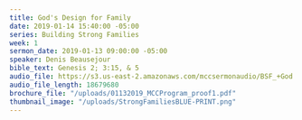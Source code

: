 ```yaml
---
title: God's Design for Family
date: 2019-01-14 15:40:00 -05:00
series: Building Strong Families
week: 1
sermon_date: 2019-01-13 09:00:00 -05:00
speaker: Denis Beausejour
bible_text: Genesis 2; 3:15, & 5
audio_file: https://s3.us-east-2.amazonaws.com/mccsermonaudio/BSF_+God's+Design+for+the+Family.lite.mp3
audio_file_length: 18679680
brochure_file: "/uploads/01132019_MCCProgram_proof1.pdf"
thumbnail_image: "/uploads/StrongFamiliesBLUE-PRINT.png"
---
```


